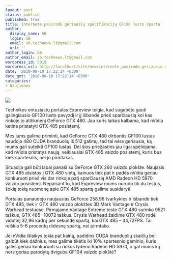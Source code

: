 ```yaml
---
layout: post
status: publish
published: true
title: Internete pasirodė geriausių specifikacijų GF100 lusto sparta
author:
  display_name: SB
  login: SB
  email: sb.technews.lt@gmail.com
  url: ''
author_login: SB
author_email: sb.technews.lt@gmail.com
wordpress_id: 5019
wordpress_url: http://localhost/site/new/internete_pasirode_geriausiu_specifikaciju_gf100_lusto_sparta/
date: '2010-08-10 17:22:14 +0300'
date_gmt: '2010-08-10 17:22:14 +0300'
categories:
- Naujienos
---
```

<div class="imgright"><img src="http://www.part.lt/img/56ee5b9d6d2e6fce1ee69ac278110e8d26.jpg"  /></div>
<p>Technikos entuziastų portalas Expreview teigia, kad sugebėjo gauti galingiausio GF100 lusto pavyzdį ir jį išbandė prieš sparčiausią kol kas rinkoje jo atitikmenį GeForce GTX 480. Jau kuris laikas kalbama, kad nVidia ketina pristatyti GTX 485 posistemį.</p>
<p>Mes jums galime priminti, kad GeForce GTX 480 dirbantis GF100 lustas naudoja 480 CUDA branduolių iš 512 galimų, tad tai nėra geriausia, ką mums gali suteikti GF100 lustas. Dėl šios priežasties jau ilgai spėliojama, kad nVidia pristatys naują, veikiausiai GTX 485 vaizdo posistemį, kuris bus kiek spartesnis, nei jo pirmtakas.</p>
<p>Situacija gali būti labai panaši su GeForce GTX 260 vaizdo plokšte. Naujasis GTX 485 atsistos į GTX 480 vietą, kainuos tiek pat ir padės nVidia geriau konkuruoti prieš vis dar rinkoje patį sparčiausią AMD Radeon HD 5970 vaizdo posistemį. Nepaisant to, kad Expreview mums nurodo tik du testus, šokią tokią nuomonę apie GTX 485 spartą galime susidaryti.</p>
<p>Portalas panaudojo naujausias GeForce 258.96 tvarkykles ir išbandė tiek GTX 485, tiek ir GTX 480 vaizdo plokštes 3D Mark Vantage ir Crysis Warhead testuose. Pirmajame Vantage Extreme teste GTX 480 surinko 9521 taškus, GTX 485 -10072 taškus. Crysis Warhead žaidime GTX 480 rodė vidutinį 32,96 kadrų per sekundę spartą, kai GTX 485 – 34,72FPS. Tai reiškia 5-6 procentų didesnę spartą, nei pirmtako.</p>
<p>Jei nVidia išlaikys tokia pat kainą, padidins CUDA branduolių skaičių bei galbūt kiek dažnius, mes galime tikėtis iki 10% spartesnio gaminio, kuris galės geriau konkuruoti su rinkos lyderiu Radeon HD 5970, o gal mums ką nors geriau parodytų dviguba GF104 vaizdo plokštė?<br /></p>

